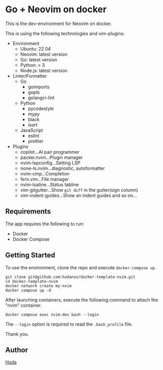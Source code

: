 # Go + Neovim on docker

This is the dev-environment for Neovim on docker.

This is using the following technologies and vim-plugins:

- Environment
  - Ubuntu: 22.04
  - Neovim: latest version
  - Go: latest version
  - Python: > 3
  - Node.js: latest version
- Linter/Formatter
  - Go
    - goimports
    - gopls
    - golangci-lint
  - Python
    - pycodestyle
    - mypy
    - black
    - isort
  - JavaScript
    - eslint
    - prettier
- Plugins
  - copilot...AI pair programmer
  - packer.nvim...Plugin manager
  - nvim-lspconfig...Setting LSP
  - none-ls.nvim...diagnostic, autoformatter
  - nvim-cmp...Completion
  - fern.vim...File manager
  - nvim-lualine...Status tabline
  - vim-gitgutter...Show `git diff` in the gutter(sign column)
  - vim-indent-guides...Show an indent guides
    and so on...

## Requirements

The app requires the following to run:

- Docker
- Docker Compose

## Getting Started

To use the environment, clone the repo and execute `docker-compose up`.

```
git clone git@github.com:hodanov/docker-template-nvim.git
cd docker-template-nvim
docker network create my-nvim
docker compose up -d
```

After launching containers, execute the following command to attach the "nvim" container.

```
docker compose exec nvim-dev bash --login
```

The `--login` option is required to read the `.bash_profile` file.

Thank you.

## Author

[Hoda](https://hodalog.com)

